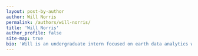 ```yaml
---
layout: post-by-author
author: Will Norris
permalink: /authors/will-norris/
title: 'Will Norris'
author_profile: false
site-map: true
bio: 'Will is an undergraduate intern focused on earth data analytics with the Earth Lab Analytics Hub.'
---
```

